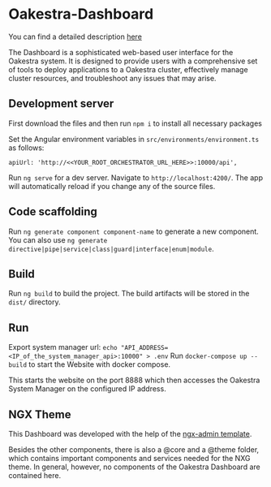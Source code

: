 # Oakestra-Dashboard

You can find a detailed description [here](https://www.oakestra.io/docs/)

The Dashboard is a sophisticated web-based user interface for the Oakestra system. It is designed to provide
users with a comprehensive set of tools to deploy applications to a Oakestra cluster,
effectively manage cluster resources, and troubleshoot any issues that may arise.

## Development server

First download the files and then run `npm i` to install all necessary packages

Set the Angular environment variables in `src/environments/environment.ts` as follows:
```
apiUrl: 'http://<<YOUR_ROOT_ORCHESTRATOR_URL_HERE>>:10000/api',
```

Run `ng serve` for a dev server. Navigate to `http://localhost:4200/`. The app will automatically reload if you change any of the source files.

## Code scaffolding

Run `ng generate component component-name` to generate a new component. You can also use `ng generate directive|pipe|service|class|guard|interface|enum|module`.

## Build

Run `ng build` to build the project. The build artifacts will be stored in the `dist/` directory.

## Run

Export system manager url: `echo "API_ADDRESS=<IP_of_the_system_manager_api>:10000" > .env`
Run `docker-compose up --build` to start the Website with docker compose.

This starts the website on the port 8888 which then accesses the Oakestra System Manager on the configured IP address.

## NGX Theme

This Dashboard was developed with the help of the [ngx-admin template](https://github.com/akveo/ngx-admin).

Besides the other components, there is also a @core and a @theme folder, which contains important
components and services needed for the NXG theme. In general, however, no components of the
Oakestra Dashboard are contained here.
